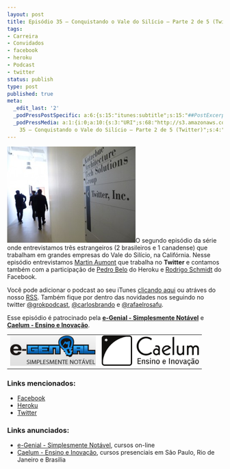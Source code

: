 ```yaml
---
layout: post
title: Episódio 35 – Conquistando o Vale do Silício – Parte 2 de 5 (Twitter)
tags:
- Carreira
- Convidados
- facebook
- heroku
- Podcast
- twitter
status: publish
type: post
published: true
meta:
  _edit_last: '2'
  _podPressPostSpecific: a:6:{s:15:"itunes:subtitle";s:15:"##PostExcerpt##";s:14:"itunes:summary";s:15:"##PostExcerpt##";s:15:"itunes:keywords";s:17:"##WordPressCats##";s:13:"itunes:author";s:10:"##Global##";s:15:"itunes:explicit";s:7:"Default";s:12:"itunes:block";s:7:"Default";}
  _podPressMedia: a:1:{i:0;a:10:{s:3:"URI";s:68:"http://s3.amazonaws.com/grokpodcast/grokpodcast-35-siliconvalley.mp3";s:5:"title";s:75:"Episódio
    35 – Conquistando o Vale do Silício – Parte 2 de 5 (Twitter)";s:4:"type";s:9:"audio_mp3";s:4:"size";s:8:"14478885";s:8:"duration";s:5:"15:02";s:12:"previewImage";s:77:"http://grokpodcast.com/wp-content/plugins/podpress/images/vpreview_center.png";s:10:"dimensionW";s:1:"0";s:10:"dimensionH";s:1:"0";s:3:"rss";s:2:"on";s:4:"atom";s:2:"on";}}
---
```

<a href="/images/2011/06/3886936920_cf280f159b_b.jpg"><img class="alignleft size-medium wp-image-186" title="3886936920_cf280f159b_b" src="/images/2011/06/3886936920_cf280f159b_b-300x225.jpg" alt="" width="300" height="225" /></a>O segundo episódio da série onde entrevistamos três estrangeiros (2 brasileiros e 1 canadense) que trabalham em grandes empresas do Vale do Silício, na Califórnia. Nesse episódio entrevistamos <a href="http://twitter.com/#!/mynyml">Martin Aumont</a> que trabalha no <strong>Twitter</strong> e contamos também com a participação de <a href="http://twitter.com/#!/ped">Pedro Belo</a> do Heroku e <a href="http://www.facebook.com/rodrigo">Rodrigo Schmidt</a> do Facebook.

Você pode adicionar o podcast ao seu iTunes <a href="http://itunes.apple.com/us/podcast/grok-podcast/id393122038" target="_blank">clicando aqui</a> ou atráves do nosso <a href="http://grokpodcast.com/feed/" target="_blank">RSS</a>. Também fique por dentro das novidades nos seguindo no twitter <a href="http://twitter.com/GrokPodcast" target="_blank">@grokpodcast</a>, <a href="http://twitter.com/#!/carlosbrando" target="_blank">@carlosbrando</a> e <a href="http://twitter.com/#!/rafaelrosafu" target="_blank">@rafaelrosafu</a>.

Esse episódio é patrocinado pela <strong><a href="http://www.egenial.com.br" target="_blank">e-Genial - Simplesmente Notável</a></strong> e <strong><a href="http://www.caelum.com.br" target="_blank">Caelum - Ensino e Inovação</a></strong>.
<table class="alignright">
<tbody>
<tr>
<td><a href="http://www.egenial.com.br" target="_blank"><img class="alignright size-full wp-image-40" title="e-Genial - Simplesmente Notável" src="/images/2010/09/logo_egenial.jpg" alt="" width="200" height="71" /></a></td>
<td><a href="http://www.caelum.com.br" target="_blank"><img class="alignright size-full wp-image-40" title="Caelum - Ensino e Inovação" src="/images/2010/11/caelum-logo.png" alt="" width="227" height="71" /></a></td>
</tr>
</tbody>
</table>
<h3>Links mencionados:</h3>
<ul>
	<li><a href="http://www.facebook.com/">Facebook</a></li>
	<li><a href="http://www.heroku.com/">Heroku</a></li>
	<li><a href="http://twitter.com/">Twitter</a></li>
</ul>
<h3>Links anunciados:</h3>
<ul>
	<li><a href="http://www.egenial.com.br" target="_blank">e-Genial - Simplesmente Notável</a>, cursos on-line</li>
	<li><a href="http://www.caelum.com.br" target="_blank">Caelum - Ensino e Inovação</a>, cursos presenciais em São Paulo, Rio de Janeiro e Brasilia</li>
</ul>
